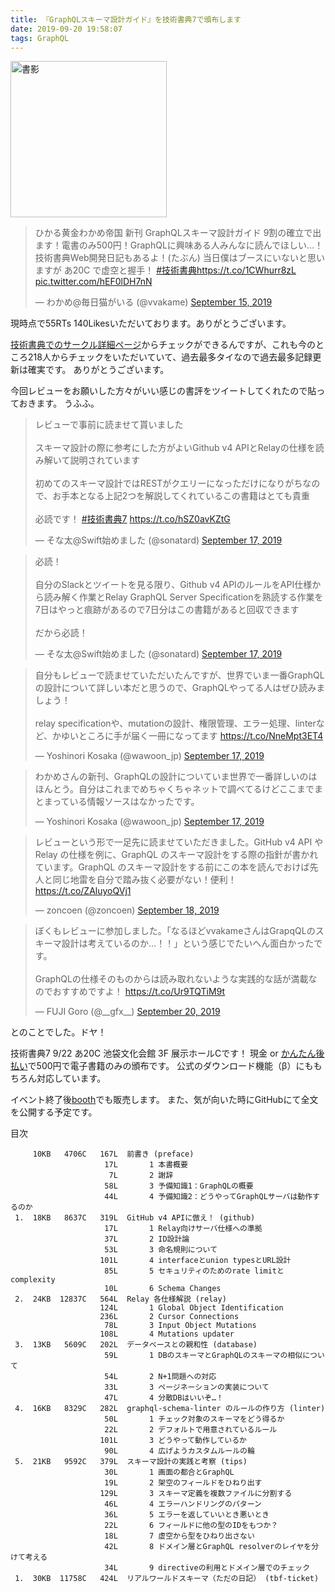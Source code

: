 ```yaml
---
title: 『GraphQLスキーマ設計ガイド』を技術書典7で頒布します
date: 2019-09-20 19:58:07
tags: GraphQL
---
```


<img alt="書影" src="/images/2019-09-20-graphql-schema-guide/web.png" width="250">

<blockquote class="twitter-tweet"><p lang="ja" dir="ltr">ひかる黄金わかめ帝国 新刊 GraphQLスキーマ設計ガイド 9割の確立で出ます！電書のみ500円！GraphQLに興味ある人みんなに読んでほしい…！技術書典Web開発日記もあるよ！(たぶん) 当日僕はブースにいないと思いますが あ20C で虚空と握手！ <a href="https://twitter.com/hashtag/%E6%8A%80%E8%A1%93%E6%9B%B8%E5%85%B8?src=hash&amp;ref_src=twsrc%5Etfw">#技術書典</a><a href="https://t.co/1CWhurr8zL">https://t.co/1CWhurr8zL</a> <a href="https://t.co/hEF0lDH7nN">pic.twitter.com/hEF0lDH7nN</a></p>&mdash; わかめ@毎日猫がいる (@vvakame) <a href="https://twitter.com/vvakame/status/1173168515102072832?ref_src=twsrc%5Etfw">September 15, 2019</a></blockquote> <script async src="https://platform.twitter.com/widgets.js" charset="utf-8"></script>

現時点で55RTs 140Likesいただいております。ありがとうございます。

[技術書典でのサークル詳細ページ](https://techbookfest.org/event/tbf07/circle/5656853648244736)からチェックができるんですが、これも今のところ218人からチェックをいただいていて、過去最多タイなので過去最多記録更新は確実です。
ありがとうございます。

今回レビューをお願いした方々がいい感じの書評をツイートしてくれたので貼っておきます。
うふふ。

<blockquote class="twitter-tweet"><p lang="ja" dir="ltr">レビューで事前に読ませて貰いました<br><br>スキーマ設計の際に参考にした方がよいGithub v4 APIとRelayの仕様を読み解いて説明されています<br><br>初めてのスキーマ設計ではRESTがクエリーになっただけになりがちなので、お手本となる上記2つを解説してくれているこの書籍はとても貴重<br><br>必読です！ <a href="https://twitter.com/hashtag/%E6%8A%80%E8%A1%93%E6%9B%B8%E5%85%B87?src=hash&amp;ref_src=twsrc%5Etfw">#技術書典7</a> <a href="https://t.co/hSZ0avKZtG">https://t.co/hSZ0avKZtG</a></p>&mdash; そな太@Swift始めました (@sonatard) <a href="https://twitter.com/sonatard/status/1173832377153404928?ref_src=twsrc%5Etfw">September 17, 2019</a></blockquote> <script async src="https://platform.twitter.com/widgets.js" charset="utf-8"></script>

<blockquote class="twitter-tweet"><p lang="ja" dir="ltr">必読！<br><br>自分のSlackとツイートを見る限り、Github v4 APIのルールをAPI仕様から読み解く作業とRelay GraphQL Server Specificationを熟読する作業を7日はやっと痕跡があるので7日分はこの書籍があると回収できます<br><br>だから必読！</p>&mdash; そな太@Swift始めました (@sonatard) <a href="https://twitter.com/sonatard/status/1173838822687141888?ref_src=twsrc%5Etfw">September 17, 2019</a></blockquote> <script async src="https://platform.twitter.com/widgets.js" charset="utf-8"></script>

<blockquote class="twitter-tweet"><p lang="ja" dir="ltr">自分もレビューで読ませていただいたんですが、世界でいま一番GraphQLの設計について詳しい本だと思うので、GraphQLやってる人はぜひ読みましょう！<br><br>relay specificationや、mutationの設計、権限管理、エラー処理、linterなど、かゆいところに手が届く一冊になってます <a href="https://t.co/NneMpt3ET4">https://t.co/NneMpt3ET4</a></p>&mdash; Yoshinori Kosaka (@wawoon_jp) <a href="https://twitter.com/wawoon_jp/status/1173887094697025547?ref_src=twsrc%5Etfw">September 17, 2019</a></blockquote> <script async src="https://platform.twitter.com/widgets.js" charset="utf-8"></script>

<blockquote class="twitter-tweet"><p lang="ja" dir="ltr">わかめさんの新刊、GraphQLの設計についていま世界で一番詳しいのはほんとう。自分はこれまでめちゃくちゃネットで調べてるけどここまでまとまっている情報ソースはなかったです。</p>&mdash; Yoshinori Kosaka (@wawoon_jp) <a href="https://twitter.com/wawoon_jp/status/1173898153407287296?ref_src=twsrc%5Etfw">September 17, 2019</a></blockquote> <script async src="https://platform.twitter.com/widgets.js" charset="utf-8"></script>

<blockquote class="twitter-tweet"><p lang="ja" dir="ltr">レビューという形で一足先に読ませていただきました。GitHub v4 API や Relay の仕様を例に、GraphQL のスキーマ設計をする際の指針が書かれています。GraphQL のスキーマ設計をする前にこの本を読んでおけば先人と同じ地雷を自分で踏み抜く必要がない！便利！ <a href="https://t.co/ZAluyoQVj1">https://t.co/ZAluyoQVj1</a></p>&mdash; zoncoen (@zoncoen) <a href="https://twitter.com/zoncoen/status/1174282317142953985?ref_src=twsrc%5Etfw">September 18, 2019</a></blockquote> <script async src="https://platform.twitter.com/widgets.js" charset="utf-8"></script>

<blockquote class="twitter-tweet"><p lang="ja" dir="ltr">ぼくもレビューに参加しました。「なるほどvvakameさんはGrapqQLのスキーマ設計は考えているのか…！！」という感じでたいへん面白かったです。<br><br>GraphQLの仕様そのものからは読み取れないような実践的な話が満載なのでおすすめですよ！ <a href="https://t.co/Ur9TQTiM9t">https://t.co/Ur9TQTiM9t</a></p>&mdash; FUJI Goro (@__gfx__) <a href="https://twitter.com/__gfx__/status/1174937609358831616?ref_src=twsrc%5Etfw">September 20, 2019</a></blockquote> <script async src="https://platform.twitter.com/widgets.js" charset="utf-8"></script>

とのことでした。ドヤ！

技術書典7 9/22 あ20C 池袋文化会館 3F 展示ホールCです！
現金 or [かんたん後払い](https://blog.techbookfest.org/2019/09/18/payment/)で500円で電子書籍のみの頒布です。
公式のダウンロード機能（β）にももちろん対応しています。

イベント終了後[booth](https://vvakame.booth.pm/)でも販売します。
また、気が向いた時にGitHubにて全文を公開する予定です。

目次

```
     10KB   4706C   167L  前書き (preface)
                     17L       1 本書概要
                      7L       2 謝辞
                     58L       3 予備知識1：GraphQLの概要
                     44L       4 予備知識2：どうやってGraphQLサーバは動作するのか
 1.  18KB   8637C   319L  GitHub v4 APIに倣え！ (github)
                     17L       1 Relay向けサーバ仕様への準拠
                     37L       2 ID設計論
                     53L       3 命名規則について
                    101L       4 interfaceとunion typesとURL設計
                     85L       5 セキュリティのためのrate limitとcomplexity
                     10L       6 Schema Changes
 2.  24KB  12837C   564L  Relay 各仕様解説 (relay)
                    124L       1 Global Object Identification
                    236L       2 Cursor Connections
                     78L       3 Input Object Mutations
                    108L       4 Mutations updater
 3.  13KB   5609C   202L  データベースとの親和性 (database)
                     59L       1 DBのスキーマとGraphQLのスキーマの相似について
                     54L       2 N+1問題への対応
                     33L       3 ページネーションの実装について
                     47L       4 分散DBはいいぞ…！
 4.  16KB   8329C   282L  graphql-schema-linter のルールの作り方 (linter)
                     50L       1 チェック対象のスキーマをどう得るか
                     22L       2 デフォルトで用意されているルール
                    101L       3 どうやって動作しているか
                     90L       4 広げようカスタムルールの輪
 5.  21KB   9592C   379L  スキーマ設計の実践と考察 (tips)
                     30L       1 画面の都合とGraphQL
                     19L       2 架空のフィールドをひねり出す
                    129L       3 スキーマ定義を複数ファイルに分割する
                     46L       4 エラーハンドリングのパターン
                     36L       5 エラーを返していいとき悪いとき
                     22L       6 フィールドに他の型のIDをもつか？
                     18L       7 虚空から型をひねり出さない
                     42L       8 ドメイン層とGraphQL resolverのレイヤを分けて考える
                     34L       9 directiveの利用とドメイン層でのチェック
 1.  30KB  11758C   424L  リアルワールドスキーマ（ただの日記） (tbf-ticket)
```
